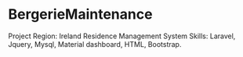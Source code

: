 ﻿# BergerieMaintenance
Project Region: Ireland
Residence Management System
Skills: Laravel, Jquery, Mysql, Material dashboard, HTML, Bootstrap.
